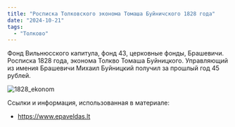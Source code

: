 ```yaml
---
title: "Росписка Толковского эконома Томаша Буйничского 1828 года"
date: "2024-10-21"
tags:
  - "Толково"
---
```


Фонд Вильнюсского капитула, фонд 43, церковные фонды, Брашевичи.
Росписка 1828 года, эконома Толкво Томаша Буйницкого.
Управляющий из имения Брашевичи Михаил Буйницкий получил за прошлый год 45 рублей.

![1828_ekonom](https://github.com/user-attachments/assets/79ca5f29-315f-447c-a363-65515a07f28e)

Ссылки и информация, использованная в материале:
- https://www.epaveldas.lt
